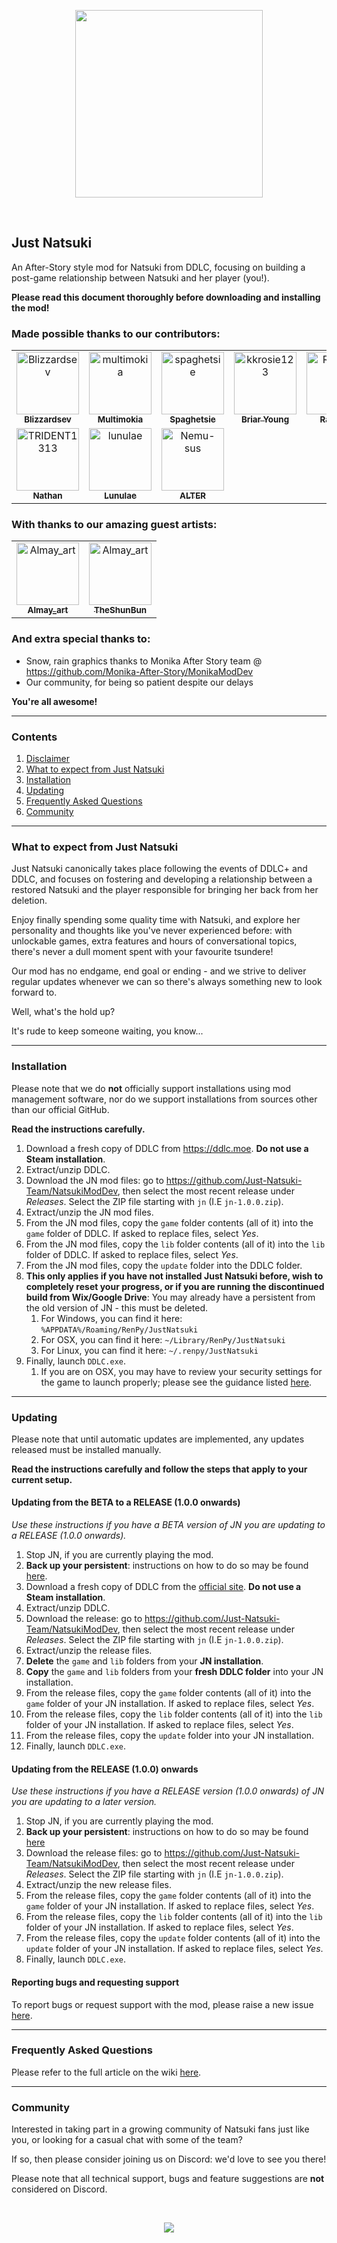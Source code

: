 <p align="center">
    <img src="https://justnatsuki.club/img/logos/jn_1-0-0_logo.png" height="300"/>
</p>
<br>

## Just Natsuki

An After-Story style mod for Natsuki from DDLC, focusing on building a post-game relationship between Natsuki and her player (you!).

**Please read this document thoroughly before downloading and installing the mod!**

### Made possible thanks to our contributors:
<!-- readme: contributors -start -->
<table>
<tr>
    <td align="center">
        <a href="https://github.com/Blizzardsev">
            <img src="https://avatars.githubusercontent.com/u/57731669?v=4" width="100;" alt="Blizzardsev"/>
            <br />
            <sub><b>Blizzardsev</b></sub>
        </a>
    </td>
    <td align="center">
        <a href="https://github.com/multimokia">
            <img src="https://avatars.githubusercontent.com/u/22531674?v=4" width="100;" alt="multimokia"/>
            <br />
            <sub><b>Multimokia</b></sub>
        </a>
    </td>
    <td align="center">
        <a href="https://github.com/spaghetsie">
            <img src="https://avatars.githubusercontent.com/u/64098288?v=4" width="100;" alt="spaghetsie"/>
            <br />
            <sub><b>Spaghetsie</b></sub>
        </a>
    </td>
    <td align="center">
        <a href="https://github.com/kkrosie123">
            <img src="https://avatars.githubusercontent.com/u/52429850?v=4" width="100;" alt="kkrosie123"/>
            <br />
            <sub><b>Briar Young</b></sub>
        </a>
    </td>
    <td align="center">
        <a href="https://github.com/RaionArt">
            <img src="https://avatars.githubusercontent.com/u/112613077?v=4" width="100;" alt="RaionArt"/>
            <br />
            <sub><b>RaionArt</b></sub>
        </a>
    </td>
    <td align="center">
        <a href="https://github.com/Edgarmods">
            <img src="https://avatars.githubusercontent.com/u/68255592?v=4" width="100;" alt="Edgarmods"/>
            <br />
            <sub><b>Edgarmods</b></sub>
        </a>
    </td></tr>
<tr>
    <td align="center">
        <a href="https://github.com/TRIDENT1313">
            <img src="https://avatars.githubusercontent.com/u/86646365?v=4" width="100;" alt="TRIDENT1313"/>
            <br />
            <sub><b>Nathan</b></sub>
        </a>
    </td>
    <td align="center">
        <a href="https://github.com/lunulae">
            <img src="https://avatars.githubusercontent.com/u/45501964?v=4" width="100;" alt="lunulae"/>
            <br />
            <sub><b>Lunulae</b></sub>
        </a>
    </td>
    <td align="center">
        <a href="https://github.com/Nemu-sus">
            <img src="https://avatars.githubusercontent.com/u/43480604?v=4" width="100;" alt="Nemu-sus"/>
            <br />
            <sub><b>ALTER</b></sub>
        </a>
    </td></tr>
</table>
<!-- readme: contributors -end -->

### With thanks to our amazing guest artists:
<table>
    <tr>
        <td align="center">
            <a href="https://twitter.com/art_almay">
                <img src="https://justnatsuki.club/img/portraits/almay.jpg" width="100;" alt="Almay_art"/>
                <br />
                <sub><b>Almay_art</b></sub>
            </a>
        </td>
        <td align="center">
            <a href="https://twitter.com/TheShunBun">
                <img src="https://justnatsuki.club/img/portraits/shunbun.png" width="100;" alt="Almay_art"/>
                <br />
                <sub><b>TheShunBun</b></sub>
            </a>
        </td>
    </tr>
</table>  

### And extra special thanks to:
- Snow, rain graphics thanks to Monika After Story team @ https://github.com/Monika-After-Story/MonikaModDev
- Our community, for being so patient despite our delays

**You're all awesome!**

---

### Contents

1. [Disclaimer](#disclaimer)
2. [What to expect from Just Natsuki](#what-to-expect-from-just-natsuki)
3. [Installation](#installation)
4. [Updating](#updating)
4. [Frequently Asked Questions](#frequently-asked-questions)
5. [Community](#community)

---

### What to expect from Just Natsuki

Just Natsuki canonically takes place following the events of DDLC+ and DDLC, and focuses on fostering and developing a relationship between a restored Natsuki and the player responsible for bringing her back from her deletion.

Enjoy finally spending some quality time with Natsuki, and explore her personality and thoughts like you've never experienced before: with unlockable games, extra features and hours of conversational topics, there's never a dull moment spent with your favourite tsundere!

Our mod has no endgame, end goal or ending - and we strive to deliver regular updates whenever we can so there's always something new to look forward to.

Well, what's the hold up?

It's rude to keep someone waiting, you know...

---

### Installation

Please note that we do **not** officially support installations using mod management software, nor do we support installations from sources other than our official GitHub.

**Read the instructions carefully.**

1. Download a fresh copy of DDLC from https://ddlc.moe. **Do not use a Steam installation**.
2. Extract/unzip DDLC.
3. Download the JN mod files: go to https://github.com/Just-Natsuki-Team/NatsukiModDev, then select the most recent release under _Releases_. Select the ZIP file starting with `jn` (I.E `jn-1.0.0.zip`).
4. Extract/unzip the JN mod files.
5. From the JN mod files, copy the `game` folder contents (all of it) into the `game` folder of DDLC. If asked to replace files, select _Yes_.
6. From the JN mod files, copy the `lib` folder contents (all of it) into the `lib` folder of DDLC. If asked to replace files, select _Yes_.
7. From the JN mod files, copy the `update` folder into the DDLC folder.
8. **This only applies if you have not installed Just Natsuki before, wish to completely reset your progress, or if you are running the discontinued build from Wix/Google Drive**: You may already have a persistent from the old version of JN - this must be deleted.
    1. For Windows, you can find it here: `%APPDATA%/Roaming/RenPy/JustNatsuki`
    2. For OSX, you can find it here: `~/Library/RenPy/JustNatsuki`
    3. For Linux, you can find it here: `~/.renpy/JustNatsuki`
9. Finally, launch `DDLC.exe`.
    1. If you are on OSX, you may have to review your security settings for the game to launch properly; please see the guidance listed [here](https://github.com/Just-Natsuki-Team/NatsukiModDev/issues/221).

---

### Updating

Please note that until automatic updates are implemented, any updates released must be installed manually.

**Read the instructions carefully and follow the steps that apply to your current setup.**

#### Updating from the BETA to a RELEASE (1.0.0 onwards)

*Use these instructions if you have a BETA version of JN you are updating to a RELEASE (1.0.0 onwards).*

1. Stop JN, if you are currently playing the mod.
2. **Back up your persistent**: instructions on how to do so may be found [here](https://github.com/Just-Natsuki-Team/NatsukiModDev/wiki/04:-FAQ#can-i-back-up-my-save-data--how-do-i-find-my-persistent).
3. Download a fresh copy of DDLC from the [official site](https://ddlc.moe). **Do not use a Steam installation**.
4. Extract/unzip DDLC.
5. Download the release: go to https://github.com/Just-Natsuki-Team/NatsukiModDev, then select the most recent release under _Releases_. Select the ZIP file starting with `jn` (I.E `jn-1.0.0.zip`).
6. Extract/unzip the release files.
7. **Delete** the `game` and `lib` folders from your **JN installation**.
8. **Copy** the `game` and `lib` folders from your **fresh DDLC folder** into your JN installation.
9. From the release files, copy the `game` folder contents (all of it) into the `game` folder of your JN installation. If asked to replace files, select _Yes_.
10. From the release files, copy the `lib` folder contents (all of it) into the `lib` folder of your JN installation. If asked to replace files, select _Yes_.
11. From the release files, copy the `update` folder into your JN installation.
12. Finally, launch `DDLC.exe`.

#### Updating from the RELEASE (1.0.0) onwards

*Use these instructions if you have a RELEASE version (1.0.0 onwards) of JN you are updating to a later version.*

1. Stop JN, if you are currently playing the mod.
2. **Back up your persistent**: instructions on how to do so may be found [here](https://github.com/)
3. Download the release files: go to https://github.com/Just-Natsuki-Team/NatsukiModDev, then select the most recent release under _Releases_. Select the ZIP file starting with `jn` (I.E `jn-1.0.0.zip`).
4. Extract/unzip the new release files.
5. From the release files, copy the `game` folder contents (all of it) into the `game` folder of your JN installation. If asked to replace files, select _Yes_.
6. From the release files, copy the `lib` folder contents (all of it) into the `lib` folder of your JN installation. If asked to replace files, select _Yes_.
7. From the release files, copy the `update` folder contents (all of it) into the `update` folder of your JN installation. If asked to replace files, select _Yes_.
8. Finally, launch `DDLC.exe`.

#### Reporting bugs and requesting support

To report bugs or request support with the mod, please raise a new issue [here](https://github.com/Just-Natsuki-Team/NatsukiModDev/issues/new/choose).

---

### Frequently Asked Questions

Please refer to the full article on the wiki [here](https://github.com/Just-Natsuki-Team/NatsukiModDev/wiki/Home).

---

### Community

Interested in taking part in a growing community of Natsuki fans just like you, or looking for a casual chat with some of the team?

If so, then please consider joining us on Discord: we'd love to see you there!

Please note that all technical support, bugs and feature suggestions are **not** considered on Discord.

<br>
<p align="center">
    <a href="https://discord.gg/sFxdsCBh94">
        <img src="https://discordapp.com/api/guilds/930206430148063242/widget.png?style=banner4"/>
    </a>
</p>
